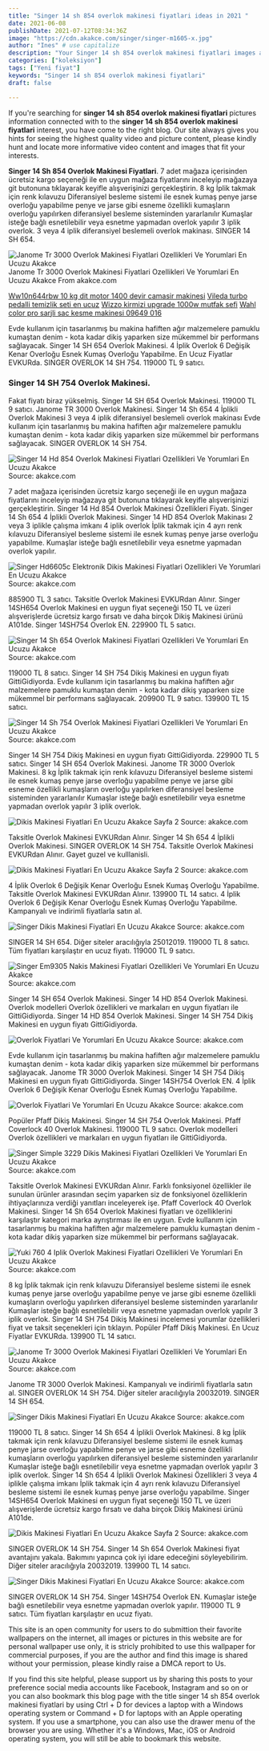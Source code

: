 ```yaml
---
title: "Singer 14 sh 854 overlok makinesi fiyatlari ideas in 2021 "
date: 2021-06-08
publishDate: 2021-07-12T08:34:36Z
image: "https://cdn.akakce.com/singer/singer-m1605-x.jpg"
author: "Ines" # use capitalize
description: "Your Singer 14 sh 854 overlok makinesi fiyatlari images are available. Singer 14 sh 854 overlok makinesi fiyatlari are a topic that is being searched for and liked by netizens today. You can Get the Singer 14 sh 854 overlok makinesi fiyatlari files here. Find and Download all free images."
categories: ["koleksiyon"]
tags: ["Yeni fiyat"]
keywords: "Singer 14 sh 854 overlok makinesi fiyatlari"
draft: false

---
```


If you're searching for **singer 14 sh 854 overlok makinesi fiyatlari** pictures information connected with to the **singer 14 sh 854 overlok makinesi fiyatlari** interest, you have come to the right  blog.  Our site always  gives you  hints  for seeing  the highest  quality video and picture  content, please kindly hunt and locate more informative video content and images  that fit your interests.

**Singer 14 Sh 854 Overlok Makinesi Fiyatlari**. 7 adet mağaza içerisinden ücretsiz kargo seçeneği ile en uygun mağaza fiyatlarını inceleyip mağazaya git butonuna tıklayarak keyifle alışverişinizi gerçekleştirin. 8 kg İplik takmak için renk kılavuzu Diferansiyel besleme sistemi ile esnek kumaş penye jarse overloğu yapabilme penye ve jarse gibi esneme özellikli kumaşların overloğu yapılırken diferansiyel besleme sisteminden yararlanılır Kumaşlar isteğe bağlı esnetilebilir veya esnetme yapmadan overlok yapılır 3 iplik overlok. 3 veya 4 iplik diferansiyel beslemeli overlok makinası. SINGER 14 SH 654.

![Janome Tr 3000 Overlok Makinesi Fiyatlari Ozellikleri Ve Yorumlari En Ucuzu Akakce](https://cdn.akakce.com/janome/janome-tr-3000-overlok-makinesi-x.jpg "Janome Tr 3000 Overlok Makinesi Fiyatlari Ozellikleri Ve Yorumlari En Ucuzu Akakce")
Janome Tr 3000 Overlok Makinesi Fiyatlari Ozellikleri Ve Yorumlari En Ucuzu Akakce From akakce.com

[Ww10n644rbw 10 kg dit motor 1400 devir camasir makinesi](/ww10n644rbw-10-kg-dit-motor-1400-devir-camasir-makinesi/)
[Vileda turbo pedalli temizlik seti en ucuz](/vileda-turbo-pedalli-temizlik-seti-en-ucuz/)
[Wizzo kirmizi upgrade 1000w mutfak sefi](/wizzo-kirmizi-upgrade-1000w-mutfak-sefi/)
[Wahl color pro sarjli sac kesme makinesi 09649 016](/wahl-color-pro-sarjli-sac-kesme-makinesi-09649-016/)

Evde kullanım için tasarlanmış bu makina hafiften ağır malzemelere pamuklu kumaştan denim - kota kadar dikiş yaparken size mükemmel bir performans sağlayacak. Singer 14 SH 654 Overlok Makinesi. 4 İplik Overlok 6 Değişik Kenar Overloğu Esnek Kumaş Overloğu Yapabilme. En Ucuz Fiyatlar EVKURda. SINGER OVERLOK 14 SH 754. 119000 TL 9 satıcı.

### Singer 14 SH 754 Overlok Makinesi.

Fakat fiyatı biraz yükselmiş. Singer 14 SH 654 Overlok Makinesi. 119000 TL 9 satıcı. Janome TR 3000 Overlok Makinesi. Singer 14 Sh 654 4 İplikli Overlok Makinesi 3 veya 4 iplik diferansiyel beslemeli overlok makinası Evde kullanım için tasarlanmış bu makina hafiften ağır malzemelere pamuklu kumaştan denim - kota kadar dikiş yaparken size mükemmel bir performans sağlayacak. SINGER OVERLOK 14 SH 754.


![Singer 14 Hd 854 Overlok Makinesi Fiyatlari Ozellikleri Ve Yorumlari En Ucuzu Akakce](https://cdn.akakce.com/singer/singer-14-hd-854-overlok-makinesi-x.jpg "Singer 14 Hd 854 Overlok Makinesi Fiyatlari Ozellikleri Ve Yorumlari En Ucuzu Akakce")
Source: akakce.com

7 adet mağaza içerisinden ücretsiz kargo seçeneği ile en uygun mağaza fiyatlarını inceleyip mağazaya git butonuna tıklayarak keyifle alışverişinizi gerçekleştirin. Singer 14 Hd 854 Overlok Makinesi Özellikleri Fiyatı. Singer 14 Sh 654 4 İplikli Overlok Makinesi. Singer 14 HD 854 Overlok Makinası 2 veya 3 iplikle çalışma imkanı 4 iplik overlok İplik takmak için 4 ayrı renk kılavuzu Diferansiyel besleme sistemi ile esnek kumaş penye jarse overloğu yapabilme. Kumaşlar isteğe bağlı esnetilebilir veya esnetme yapmadan overlok yapılır.

![Singer Hd6605c Elektronik Dikis Makinesi Fiyatlari Ozellikleri Ve Yorumlari En Ucuzu Akakce](https://cdn.akakce.com/singer/singer-hd6605c-elektronik-z.jpg "Singer Hd6605c Elektronik Dikis Makinesi Fiyatlari Ozellikleri Ve Yorumlari En Ucuzu Akakce")
Source: akakce.com

885900 TL 3 satıcı. Taksitle Overlok Makinesi EVKURdan Alınır. Singer 14SH654 Overlok Makinesi en uygun fiyat seçeneği 150 TL ve üzeri alışverişlerde ücretsiz kargo fırsatı ve daha birçok Dikiş Makinesi ürünü A101de. Singer 14SH754 Overlok EN. 229900 TL 5 satıcı.

![Singer 14 Sh 654 Overlok Makinesi Fiyatlari Ozellikleri Ve Yorumlari En Ucuzu Akakce](https://cdn.akakce.com/singer/singer-14-sh-654-overlok-makinesi-z.jpg "Singer 14 Sh 654 Overlok Makinesi Fiyatlari Ozellikleri Ve Yorumlari En Ucuzu Akakce")
Source: akakce.com

119000 TL 8 satıcı. Singer 14 SH 754 Dikiş Makinesi en uygun fiyatı GittiGidiyorda. Evde kullanım için tasarlanmış bu makina hafiften ağır malzemelere pamuklu kumaştan denim - kota kadar dikiş yaparken size mükemmel bir performans sağlayacak. 209900 TL 9 satıcı. 139900 TL 15 satıcı.

![Singer 14 Sh 754 Overlok Makinesi Fiyatlari Ozellikleri Ve Yorumlari En Ucuzu Akakce](https://cdn.akakce.com/singer/singer-14-sh-754-overlok-makinesi-x.jpg "Singer 14 Sh 754 Overlok Makinesi Fiyatlari Ozellikleri Ve Yorumlari En Ucuzu Akakce")
Source: akakce.com

Singer 14 SH 754 Dikiş Makinesi en uygun fiyatı GittiGidiyorda. 229900 TL 5 satıcı. Singer 14 SH 654 Overlok Makinesi. Janome TR 3000 Overlok Makinesi. 8 kg İplik takmak için renk kılavuzu Diferansiyel besleme sistemi ile esnek kumaş penye jarse overloğu yapabilme penye ve jarse gibi esneme özellikli kumaşların overloğu yapılırken diferansiyel besleme sisteminden yararlanılır Kumaşlar isteğe bağlı esnetilebilir veya esnetme yapmadan overlok yapılır 3 iplik overlok.

![Dikis Makinesi Fiyatlari En Ucuzu Akakce Sayfa 2](https://cdn.akakce.com/singer/singer-m2405-x.jpg "Dikis Makinesi Fiyatlari En Ucuzu Akakce Sayfa 2")
Source: akakce.com

Taksitle Overlok Makinesi EVKURdan Alınır. Singer 14 Sh 654 4 İplikli Overlok Makinesi. SINGER OVERLOK 14 SH 754. Taksitle Overlok Makinesi EVKURdan Alınır. Gayet guzel ve kulllanisli.

![Dikis Makinesi Fiyatlari En Ucuzu Akakce Sayfa 2](https://iis-akakce.akamaized.net/p.x?%2F%2Fmcdn01%2Egittigidiyor%2Enet%2F69502%2F695024690%5F0%2Ejpg "Dikis Makinesi Fiyatlari En Ucuzu Akakce Sayfa 2")
Source: akakce.com

4 İplik Overlok 6 Değişik Kenar Overloğu Esnek Kumaş Overloğu Yapabilme. Taksitle Overlok Makinesi EVKURdan Alınır. 139900 TL 14 satıcı. 4 İplik Overlok 6 Değişik Kenar Overloğu Esnek Kumaş Overloğu Yapabilme. Kampanyalı ve indirimli fiyatlarla satın al.

![Singer Dikis Makinesi Fiyatlari En Ucuzu Akakce](https://cdn.akakce.com/singer/singer-m3305-x.jpg "Singer Dikis Makinesi Fiyatlari En Ucuzu Akakce")
Source: akakce.com

SINGER 14 SH 654. Diğer siteler aracılığıyla 25012019. 119000 TL 8 satıcı. Tüm fiyatları karşılaştır en ucuz fiyatı. 119000 TL 9 satıcı.

![Singer Em9305 Nakis Makinesi Fiyatlari Ozellikleri Ve Yorumlari En Ucuzu Akakce](https://cdn.akakce.com/singer/singer-em9305-nakis-makinesi-z.jpg "Singer Em9305 Nakis Makinesi Fiyatlari Ozellikleri Ve Yorumlari En Ucuzu Akakce")
Source: akakce.com

Singer 14 SH 654 Overlok Makinesi. Singer 14 HD 854 Overlok Makinesi. Overlok modelleri Overlok özellikleri ve markaları en uygun fiyatları ile GittiGidiyorda. Singer 14 HD 854 Overlok Makinesi. Singer 14 SH 754 Dikiş Makinesi en uygun fiyatı GittiGidiyorda.

![Overlok Fiyatlari Ve Yorumlari En Ucuzu Akakce](https://cdn.akakce.com/singer/singer-se017-elite-4-iplik-overlok-makinesi-x.jpg "Overlok Fiyatlari Ve Yorumlari En Ucuzu Akakce")
Source: akakce.com

Evde kullanım için tasarlanmış bu makina hafiften ağır malzemelere pamuklu kumaştan denim - kota kadar dikiş yaparken size mükemmel bir performans sağlayacak. Janome TR 3000 Overlok Makinesi. Singer 14 SH 754 Dikiş Makinesi en uygun fiyatı GittiGidiyorda. Singer 14SH754 Overlok EN. 4 İplik Overlok 6 Değişik Kenar Overloğu Esnek Kumaş Overloğu Yapabilme.

![Overlok Fiyatlari Ve Yorumlari En Ucuzu Akakce](https://cdn.akakce.com/janome/janome-8002d-tasinabilir-overlok-makinesi-x.jpg "Overlok Fiyatlari Ve Yorumlari En Ucuzu Akakce")
Source: akakce.com

Popüler Pfaff Dikiş Makinesi. Singer 14 SH 754 Overlok Makinesi. Pfaff Coverlock 40 Overlok Makinesi. 119000 TL 9 satıcı. Overlok modelleri Overlok özellikleri ve markaları en uygun fiyatları ile GittiGidiyorda.

![Singer Simple 3229 Dikis Makinesi Fiyatlari Ozellikleri Ve Yorumlari En Ucuzu Akakce](https://cdn.akakce.com/singer/singer-simple-3229-x.jpg "Singer Simple 3229 Dikis Makinesi Fiyatlari Ozellikleri Ve Yorumlari En Ucuzu Akakce")
Source: akakce.com

Taksitle Overlok Makinesi EVKURdan Alınır. Farklı fonksiyonel özellikler ile sunulan ürünler arasından seçim yaparken siz de fonksiyonel özelliklerin ihtiyaçlarınıza verdiği yanıtları inceleyerek işe. Pfaff Coverlock 40 Overlok Makinesi. Singer 14 Sh 654 Overlok Makinesi fiyatları ve özelliklerini karşılaştır kategori marka ayrıştırması ile en uygun. Evde kullanım için tasarlanmış bu makina hafiften ağır malzemelere pamuklu kumaştan denim - kota kadar dikiş yaparken size mükemmel bir performans sağlayacak.

![Yuki 760 4 Iplik Overlok Makinesi Fiyatlari Ozellikleri Ve Yorumlari En Ucuzu Akakce](https://iis-akakce.akamaized.net/p.z?http%3A%2F%2Fcdn1%2Esevmak%2Ecom%2Etr%2Fyuki%2D760%2D4%2Diplik%2Doverlok%2Dmakinasi%2Dev%2Dtipi%2Doverlok%2Dmakinalari%2Dyuki%2D4074%2D16%2DB%2Ejpg "Yuki 760 4 Iplik Overlok Makinesi Fiyatlari Ozellikleri Ve Yorumlari En Ucuzu Akakce")
Source: akakce.com

8 kg İplik takmak için renk kılavuzu Diferansiyel besleme sistemi ile esnek kumaş penye jarse overloğu yapabilme penye ve jarse gibi esneme özellikli kumaşların overloğu yapılırken diferansiyel besleme sisteminden yararlanılır Kumaşlar isteğe bağlı esnetilebilir veya esnetme yapmadan overlok yapılır 3 iplik overlok. Singer 14 SH 754 Dikiş Makinesi incelemesi yorumlar özellikleri fiyat ve taksit seçenekleri için tıklayın. Popüler Pfaff Dikiş Makinesi. En Ucuz Fiyatlar EVKURda. 139900 TL 14 satıcı.

![Janome Tr 3000 Overlok Makinesi Fiyatlari Ozellikleri Ve Yorumlari En Ucuzu Akakce](https://cdn.akakce.com/janome/janome-tr-3000-overlok-makinesi-x.jpg "Janome Tr 3000 Overlok Makinesi Fiyatlari Ozellikleri Ve Yorumlari En Ucuzu Akakce")
Source: akakce.com

Janome TR 3000 Overlok Makinesi. Kampanyalı ve indirimli fiyatlarla satın al. SINGER OVERLOK 14 SH 754. Diğer siteler aracılığıyla 20032019. SINGER 14 SH 654.

![Singer Dikis Makinesi Fiyatlari En Ucuzu Akakce](https://cdn.akakce.com/singer/singer-1412-promise-x.jpg "Singer Dikis Makinesi Fiyatlari En Ucuzu Akakce")
Source: akakce.com

119000 TL 8 satıcı. Singer 14 Sh 654 4 İplikli Overlok Makinesi. 8 kg İplik takmak için renk kılavuzu Diferansiyel besleme sistemi ile esnek kumaş penye jarse overloğu yapabilme penye ve jarse gibi esneme özellikli kumaşların overloğu yapılırken diferansiyel besleme sisteminden yararlanılır Kumaşlar isteğe bağlı esnetilebilir veya esnetme yapmadan overlok yapılır 3 iplik overlok. Singer 14 Sh 654 4 İplikli Overlok Makinesi Özellikleri 3 veya 4 iplikle çalışma imkanı İplik takmak için 4 ayrı renk kılavuzu Diferansiyel besleme sistemi ile esnek kumaş penye jarse overloğu yapabilme. Singer 14SH654 Overlok Makinesi en uygun fiyat seçeneği 150 TL ve üzeri alışverişlerde ücretsiz kargo fırsatı ve daha birçok Dikiş Makinesi ürünü A101de.

![Dikis Makinesi Fiyatlari En Ucuzu Akakce Sayfa 2](https://cdn.akakce.com/pfaff/pfaff-smarter-150-s-x.jpg "Dikis Makinesi Fiyatlari En Ucuzu Akakce Sayfa 2")
Source: akakce.com

SINGER OVERLOK 14 SH 754. Singer 14 Sh 654 Overlok Makinesi fiyat avantajını yakala. Bakımını yapınca çok iyi idare edeceğini söyleyebilirim. Diğer siteler aracılığıyla 20032019. 139900 TL 14 satıcı.

![Singer Dikis Makinesi Fiyatlari En Ucuzu Akakce](https://cdn.akakce.com/singer/singer-m1605-x.jpg "Singer Dikis Makinesi Fiyatlari En Ucuzu Akakce")
Source: akakce.com

SINGER OVERLOK 14 SH 754. Singer 14SH754 Overlok EN. Kumaşlar isteğe bağlı esnetilebilir veya esnetme yapmadan overlok yapılır. 119000 TL 9 satıcı. Tüm fiyatları karşılaştır en ucuz fiyatı.

This site is an open community for users to do submittion their favorite wallpapers on the internet, all images or pictures in this website are for personal wallpaper use only, it is stricly prohibited to use this wallpaper for commercial purposes, if you are the author and find this image is shared without your permission, please kindly raise a DMCA report to Us.

If you find this site helpful, please support us by sharing this posts to your preference social media accounts like Facebook, Instagram and so on or you can also bookmark this blog page with the title singer 14 sh 854 overlok makinesi fiyatlari by using Ctrl + D for devices a laptop with a Windows operating system or Command + D for laptops with an Apple operating system. If you use a smartphone, you can also use the drawer menu of the browser you are using. Whether it's a Windows, Mac, iOS or Android operating system, you will still be able to bookmark this website.

